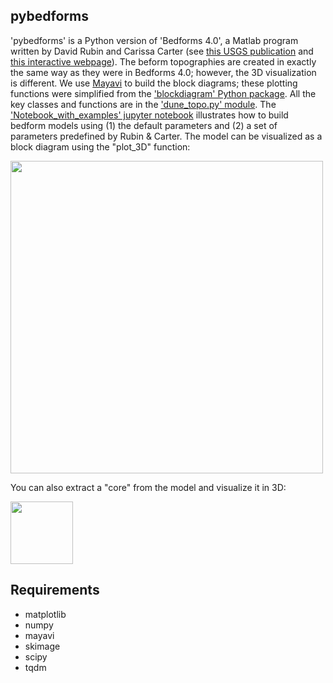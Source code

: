 ## pybedforms

'pybedforms' is a Python version of 'Bedforms 4.0', a Matlab program written by David Rubin and Carissa Carter (see [this USGS publication](https://pubs.usgs.gov/of/2005/1272/) and [this interactive webpage](https://t.co/hHqVYBnGpF?amp=1)). The beform topographies are created in exactly the same way as they were in Bedforms 4.0; however, the 3D visualization is different. We use [Mayavi](https://docs.enthought.com/mayavi/mayavi/) to build the block diagrams; these plotting functions were simplified from the ['blockdiagram' Python package](https://github.com/zsylvester/blockdiagram). All the key classes and functions are in the ['dune_topo.py' module](https://github.com/zsylvester/pybedfroms/blob/master/src/pybedforms/dune_topo.py). The ['Notebook_with_examples' jupyter notebook](https://github.com/zsylvester/pybedfroms/blob/master/Notebook_with_examples.ipynb) illustrates how to build bedform models using (1) the default parameters and (2) a set of parameters predefined by Rubin & Carter. The model can be visualized as a block diagram using the "plot_3D" function:

<img src="https://github.com/zsylvester/pybedfroms/blob/master/pybedforms_block_diagram.png" width="500">

You can also extract a "core" from the model and visualize it in 3D:

<img src="https://github.com/zsylvester/pybedfroms/blob/master/pybedforms_core.png" width="100">

## Requirements

- matplotlib
- numpy
- mayavi
- skimage
- scipy
- tqdm

